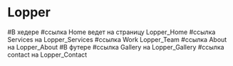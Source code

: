 ﻿# Lopper
#В хедере 
#ссылка Home ведет на страницу Lopper_Home
#ссылка Services на Lopper_Services
#ссылка Work Lopper_Team
#ссылка About на Lopper_About
#В футере
#ссылка Gallery на Lopper_Gallery
#ссылка contact на Lopper_Contact
